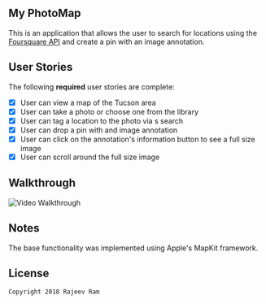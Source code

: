 ## My PhotoMap 

This is an application that allows the user to search for locations using the [Foursquare API](https://developer.foursquare.com/docs) and create a pin with an image annotation.

## User Stories

The following **required** user stories are complete:

- [X] User can view a map of the Tucson area
- [X] User can take a photo or choose one from the library
- [X] User can tag a location to the photo via s search
- [X] User can drop a pin with and image annotation
- [X] User can click on the annotation's information button to see a full size image
- [X] User can scroll around the full size image

## Walkthrough

<img src='./Walkthrough.GIF' title='Video Walkthrough' width='' alt='Video Walkthrough' />

## Notes

The base functionality was implemented using Apple's MapKit framework.

## License

    Copyright 2018 Rajeev Ram

